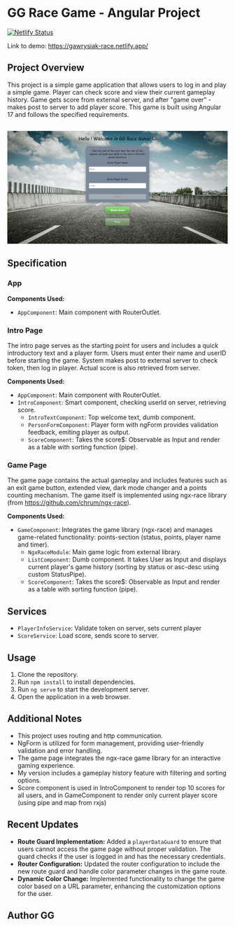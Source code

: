 # GG Race Game - Angular Project

[![Netlify Status](https://api.netlify.com/api/v1/badges/bb985da2-9e4e-4471-a408-171deba4bc34/deploy-status)](https://app.netlify.com/sites/gawrysiak-race/deploys)

Link to demo: https://gawrysiak-race.netlify.app/

## Project Overview

This project is a simple game application that allows users to log in and play a simple game. Player can check score and view their current gameplay history. Game gets score from external server, and after "game over" - makes post to server to add player score. This game is built using Angular 17 and follows the specified requirements.

##

![gg-game](/src/assets/bg/ggracegame.gif)

## Specification

### App

**Components Used:**

- `AppComponent`: Main component with RouterOutlet.

### Intro Page

The intro page serves as the starting point for users and includes a quick introductory text and a player form. Users must enter their name and userID before starting the game. System makes post to external server to check token, then log in player. Actual score is also retrieved from server.

**Components Used:**

- `AppComponent`: Main component with RouterOutlet.
- `IntroComponent`: Smart component, checking userId on server, retrieving score.
  - `IntroTextComponent`: Top welcome text, dumb component.
  - `PersonFormComponent`: Player form with ngForm provides validation feedback, emiting player as output.
  - `ScoreComponent`: Takes the score$: Observable as Input and render as a table with sorting function (pipe).

### Game Page

The game page contains the actual gameplay and includes features such as an exit game button, extended view, dark mode changer and a points counting mechanism. The game itself is implemented using ngx-race library (from https://github.com/chrum/ngx-race).

**Components Used:**

- `GameComponent`: Integrates the game library (ngx-race) and manages game-related functionality: points-section (status, points, player name and timer).
  - `NgxRaceModule`: Main game logic from external library.
  - `ListComponent`: Dumb component. It takes User as Input and displays current player's game history (sorting by status or asc-desc using custom StatusPipe).
  - `ScoreComponent`: Takes the score$: Observable as Input and render as a table with sorting function (pipe).

## Services

- `PlayerInfoService`: Validate token on server, sets current player
- `ScoreService`: Load score, sends score to server.

## Usage

1. Clone the repository.
2. Run `npm install` to install dependencies.
3. Run `ng serve` to start the development server.
4. Open the application in a web browser.

## Additional Notes

- This project uses routing and http communication.
- NgForm is utilized for form management, providing user-friendly validation and error handling.
- The game page integrates the ngx-race game library for an interactive gaming experience.
- My version includes a gameplay history feature with filtering and sorting options.
- Score component is used in IntroComponent to render top 10 scores for all users, and in GameComponent to render only current player score (using pipe and map from rxjs)

## Recent Updates

- **Route Guard Implementation:** Added a `playerDataGuard` to ensure that users cannot access the game page without proper validation. The guard checks if the user is logged in and has the necessary credentials.
- **Router Configuration:** Updated the router configuration to include the new route guard and handle color parameter changes in the game route.
- **Dynamic Color Change:** Implemented functionality to change the game color based on a URL parameter, enhancing the customization options for the user.

## Author GG
